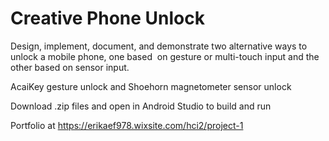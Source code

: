 # Creative Phone Unlock

Design, implement, document, and demonstrate two alternative ways to unlock a mobile phone, one based  on gesture or multi-touch input and the other based on sensor input.

AcaiKey gesture unlock and Shoehorn magnetometer sensor unlock

Download .zip files and open in Android Studio to build and run

Portfolio at https://erikaef978.wixsite.com/hci2/project-1
